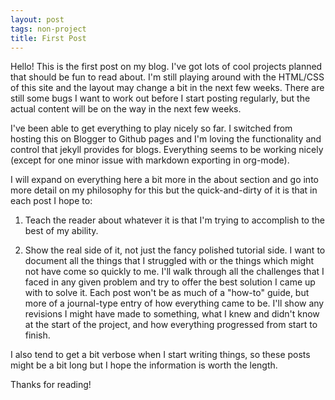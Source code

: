 ```yaml
---
layout: post
tags: non-project
title: First Post
---
```


Hello!  This is the first post on my blog.  I've got lots of cool projects planned that should be fun to read about.
I'm still playing around with the HTML/CSS of this site and the layout may change a bit in the next few weeks. There
are still some bugs I want to work out before I start posting regularly, but the actual content will be on the way
in the next few weeks.

I've been able to get everything to play nicely so far.  I switched from hosting this on Blogger to Github pages and
I'm loving the functionality and control that jekyll provides for blogs.  Everything seems to be working nicely (except
for one minor issue with markdown exporting in org-mode).

I will expand on everything here a bit more in the about section and go into more detail on my philosophy for this
but the quick-and-dirty of it is that in each post I hope to:

1. Teach the reader about whatever it is that I'm trying to accomplish to the best of my ability.

2. Show the real side of it, not just the fancy polished tutorial side.  I want to document all the things that I
  struggled with or the things which might not have come so quickly to me.  I'll walk through all the challenges
  that I faced in any given problem and try to offer the best solution I came up with to solve it. Each post won't 
  be as much of a "how-to" guide, but more of a journal-type entry of how everything came to be.  I'll show any
  revisions I might have made to something, what I knew and didn't know at the start of the project, and how 
  everything progressed from start to finish.

I also tend to get a bit verbose when I start writing things, so these posts might be a bit long but I hope the 
information is worth the length.


Thanks for reading!

